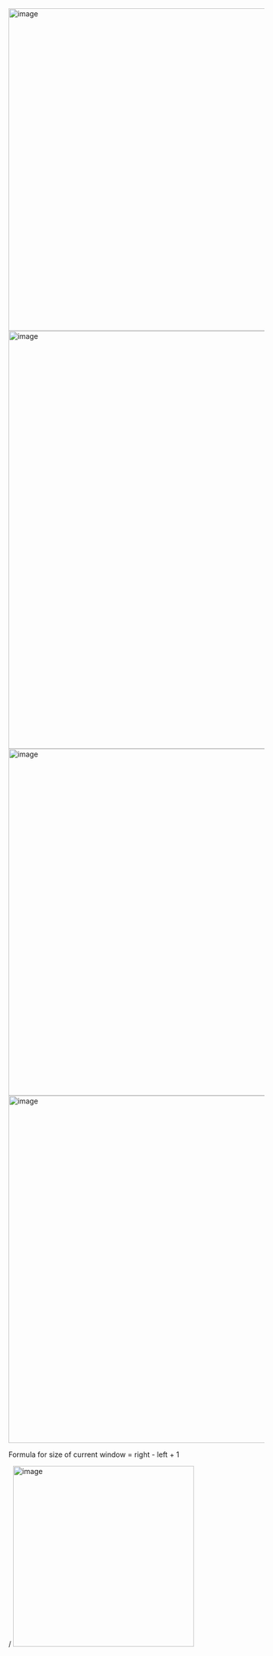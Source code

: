 
<img width="635" alt="image" src="https://github.com/user-attachments/assets/714ba803-b4ca-4b64-8372-63544d5092e3" />
<img width="823" alt="image" src="https://github.com/user-attachments/assets/89311acc-b663-4d52-80b7-85a691b47187" />
<img width="683" alt="image" src="https://github.com/user-attachments/assets/d1e26920-88e9-4268-ac95-83c31a5a1923" />
<img width="684" alt="image" src="https://github.com/user-attachments/assets/f44120af-be2f-4c89-9209-1c8b23659b90" />

Formula for size of current window = right - left + 1 

/
<img width="356" alt="image" src="https://github.com/user-attachments/assets/48e4594f-393a-423b-9b02-cba835f8f1f8" />
